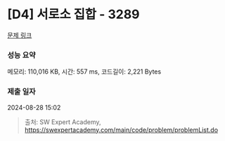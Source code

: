 # [D4] 서로소 집합 - 3289 

[문제 링크](https://swexpertacademy.com/main/code/problem/problemDetail.do?contestProbId=AWBJKA6qr2oDFAWr) 

### 성능 요약

메모리: 110,016 KB, 시간: 557 ms, 코드길이: 2,221 Bytes

### 제출 일자

2024-08-28 15:02



> 출처: SW Expert Academy, https://swexpertacademy.com/main/code/problem/problemList.do